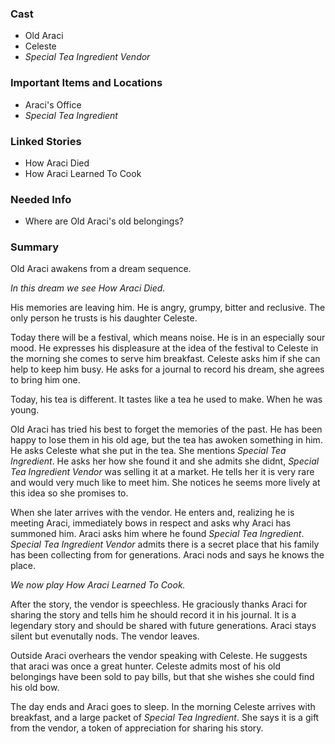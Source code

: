 ### Cast
* Old Araci
* Celeste
* *Special Tea Ingredient Vendor*

### Important Items and Locations
* Araci's Office
* *Special Tea Ingredient*

### Linked Stories
* How Araci Died
* How Araci Learned To Cook

### Needed Info
* Where are Old Araci's old belongings?

### Summary
Old Araci awakens from a dream sequence.  

*In this dream we see How Araci Died.*

His memories are leaving him. He is angry, grumpy, bitter and reclusive. The only person he trusts is his daughter Celeste.

Today there will be a festival, which means noise. He is in an especially sour mood. He expresses his displeasure at the idea of the festival to Celeste in the morning she comes to serve him breakfast. Celeste asks him if she can help to keep him busy. He asks for a journal to record his dream, she agrees to bring him one.

Today, his tea is different. It tastes like a tea he used to make. When he was young.

Old Araci has tried his best to forget the memories of the past. He has been happy to lose them in his old age, but the tea has awoken something in him. He asks Celeste what she put in the tea. She mentions *Special Tea Ingredient*. He asks her how she found it and she admits she didnt, *Special Tea Ingredient Vendor* was selling it at a market. He tells her it is very rare and would very much like to meet him. She notices he seems more lively at this idea so she promises to.

When she later arrives with the vendor. He enters and, realizing he is meeting Araci, immediately bows in respect and asks why Araci has summoned him. Araci asks him where he found *Special Tea Ingredient*. *Special Tea Ingredient Vendor* admits there is a secret place that his family has been collecting from for generations. Araci nods and says he knows the place. 

*We now play How Araci Learned To Cook.*

After the story, the vendor is speechless. He graciously thanks Araci for sharing the story and tells him he should record it in his journal. It is a legendary story and should be shared with future generations. Araci stays silent but evenutally nods. The vendor leaves. 

Outside Araci overhears the vendor speaking with Celeste. He suggests that araci was once a great hunter. Celeste admits most of his old belongings have been sold to pay bills, but that she wishes she could find his old bow.

The day ends and Araci goes to sleep.  In the morning Celeste arrives with breakfast, and a large packet of *Special Tea Ingredient*. She says it is a gift from the vendor, a token of appreciation for sharing his story.